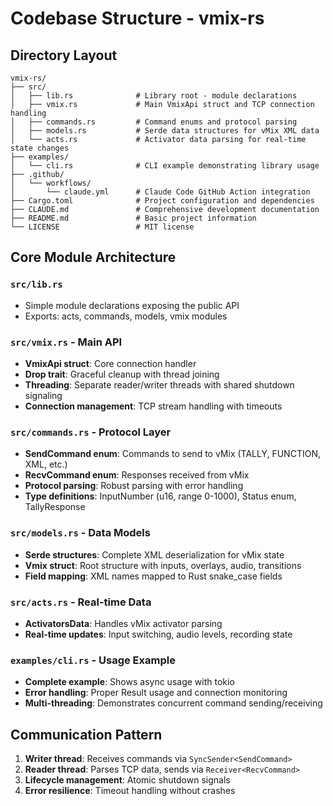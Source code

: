 # Codebase Structure - vmix-rs

## Directory Layout
```
vmix-rs/
├── src/
│   ├── lib.rs              # Library root - module declarations
│   ├── vmix.rs             # Main VmixApi struct and TCP connection handling
│   ├── commands.rs         # Command enums and protocol parsing
│   ├── models.rs           # Serde data structures for vMix XML data
│   └── acts.rs             # Activator data parsing for real-time state changes
├── examples/
│   └── cli.rs              # CLI example demonstrating library usage
├── .github/
│   └── workflows/
│       └── claude.yml      # Claude Code GitHub Action integration
├── Cargo.toml              # Project configuration and dependencies
├── CLAUDE.md               # Comprehensive development documentation
├── README.md               # Basic project information
└── LICENSE                 # MIT license
```

## Core Module Architecture

### `src/lib.rs`
- Simple module declarations exposing the public API
- Exports: acts, commands, models, vmix modules

### `src/vmix.rs` - Main API
- **VmixApi struct**: Core connection handler
- **Drop trait**: Graceful cleanup with thread joining
- **Threading**: Separate reader/writer threads with shared shutdown signaling
- **Connection management**: TCP stream handling with timeouts

### `src/commands.rs` - Protocol Layer
- **SendCommand enum**: Commands to send to vMix (TALLY, FUNCTION, XML, etc.)
- **RecvCommand enum**: Responses received from vMix  
- **Protocol parsing**: Robust parsing with error handling
- **Type definitions**: InputNumber (u16, range 0-1000), Status enum, TallyResponse

### `src/models.rs` - Data Models
- **Serde structures**: Complete XML deserialization for vMix state
- **Vmix struct**: Root structure with inputs, overlays, audio, transitions
- **Field mapping**: XML names mapped to Rust snake_case fields

### `src/acts.rs` - Real-time Data
- **ActivatorsData**: Handles vMix activator parsing
- **Real-time updates**: Input switching, audio levels, recording state

### `examples/cli.rs` - Usage Example
- **Complete example**: Shows async usage with tokio
- **Error handling**: Proper Result usage and connection monitoring
- **Multi-threading**: Demonstrates concurrent command sending/receiving

## Communication Pattern
1. **Writer thread**: Receives commands via `SyncSender<SendCommand>`
2. **Reader thread**: Parses TCP data, sends via `Receiver<RecvCommand>`  
3. **Lifecycle management**: Atomic shutdown signals
4. **Error resilience**: Timeout handling without crashes